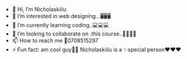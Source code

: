 - 👋 Hi, I’m Nicholaskiilu
- 👀 I’m interested in web designing...🖥️🖥️🖥️
- 🌱 I’m currently learning coding..💻💻💻
- 💞️ I’m looking to collaborate on .this course..🧾🙏🙏🙏
- 📫 How to reach me 📱0708515297
- ⚡ Fun fact: am cool guy🧑‍🎓
Nicholaskiilu is a ✨special person♥️♥️♥️
